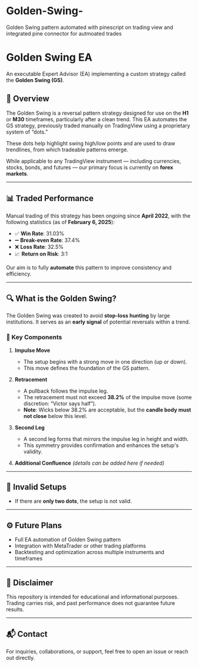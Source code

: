 # Golden-Swing-
Golden Swing pattern automated with pinescript on trading view and integrated pine connector for autmoated trades

# Golden Swing EA

An executable Expert Advisor (EA) implementing a custom strategy called the **Golden Swing (GS)**.

## 📌 Overview

The Golden Swing is a reversal pattern strategy designed for use on the **H1** or **M30** timeframes, particularly after a clean trend. This EA automates the GS strategy, previously traded manually on TradingView using a proprietary system of “dots.”

These dots help highlight swing high/low points and are used to draw trendlines, from which tradeable patterns emerge.

While applicable to any TradingView instrument — including currencies, stocks, bonds, and futures — our primary focus is currently on **forex markets**.

---

## 📊 Traded Performance

Manual trading of this strategy has been ongoing since **April 2022**, with the following statistics (as of **February 6, 2025**):

- ✅ **Win Rate**: 31.03%  
- ➖ **Break-even Rate**: 37.4%  
- ❌ **Loss Rate**: 32.5%  
- 📈 **Return on Risk**: 3:1

Our aim is to fully **automate** this pattern to improve consistency and efficiency.

---

## 🔍 What is the Golden Swing?

The Golden Swing was created to avoid **stop-loss hunting** by large institutions. It serves as an **early signal** of potential reversals within a trend.

### 🧩 Key Components

1. **Impulse Move**  
   - The setup begins with a strong move in one direction (up or down).
   - This move defines the foundation of the GS pattern.

2. **Retracement**  
   - A pullback follows the impulse leg.
   - The retracement must not exceed **38.2%** of the impulse move (some discretion: “Victor says half”).
   - **Note**: Wicks below 38.2% are acceptable, but the **candle body must not close** below this level.

3. **Second Leg**  
   - A second leg forms that mirrors the impulse leg in height and width.
   - This symmetry provides confirmation and enhances the setup's validity.

4. **Additional Confluence** *(details can be added here if needed)*

---

## 🚫 Invalid Setups

- If there are **only two dots**, the setup is not valid.

---

## ⚙️ Future Plans

- Full EA automation of Golden Swing pattern  
- Integration with MetaTrader or other trading platforms  
- Backtesting and optimization across multiple instruments and timeframes

---

## 📄 Disclaimer

This repository is intended for educational and informational purposes. Trading carries risk, and past performance does not guarantee future results.

---

## 📬 Contact

For inquiries, collaborations, or support, feel free to open an issue or reach out directly.

